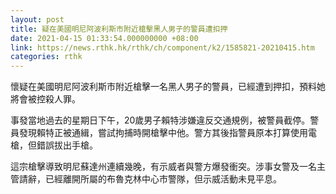 ```yaml
---
layout: post
title: 疑在美國明尼阿波利斯市附近槍擊黑人男子的警員遭扣押
date: 2021-04-15 01:33:54.000000000 +08:00
link: https://news.rthk.hk/rthk/ch/component/k2/1585821-20210415.htm
categories: rthk
---
```


懷疑在美國明尼阿波利斯市附近槍擊一名黑人男子的警員，已經遭到押扣，預料她將會被控殺人罪。

事發當地過去的星期日下午，20歲男子賴特涉嫌違反交通規例，被警員截停。警員發現賴特正被通緝，嘗試拘捕時開槍擊中他。警方其後指警員原本打算使用電槍，但錯誤拔出手槍。

這宗槍擊導致明尼蘇達州連續幾晚，有示威者與警方爆發衝突。涉事女警及一名主管請辭，已經離開所屬的布魯克林中心市警隊，但示威活動未見平息。
